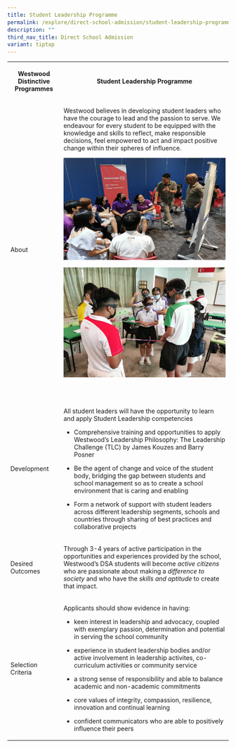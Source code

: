 ```yaml
---
title: Student Leadership Programme
permalink: /explore/direct-school-admission/student-leadership-programme/
description: ""
third_nav_title: Direct School Admission
variant: tiptap
---
```

<table>
<tbody>
<tr>
<th rowspan="1" colspan="1">
<p>Westwood Distinctive Programmes</p>
</th>
<th rowspan="1" colspan="1">
<p>Student Leadership Programme</p>
</th>
</tr>
<tr>
<td rowspan="1" colspan="1">
<p>About</p>
</td>
<td rowspan="1" colspan="1">
<p>Westwood believes in developing student leaders who have the courage to
lead and the passion to serve. We endeavour for every student to be equipped
with the knowledge and skills to reflect, make responsible decisions, feel
empowered to act and impact positive change within their spheres of influence.&nbsp;</p>
<p></p>
<div class="isomer-image-wrapper">
<img style="width: 100%" height="auto" width="50%" src="/images/dsaslp1.png">
</div>
<p></p>
<div class="isomer-image-wrapper">
<img style="width: 100%" height="auto" width="50%" src="/images/dsaslp2.png">
</div>
<p>
<br>
</p>
</td>
</tr>
<tr>
<td rowspan="1" colspan="1">
<p>Development</p>
</td>
<td rowspan="1" colspan="1">
<p>All student leaders will have the opportunity to learn and apply Student
Leadership competencies</p>
<ul>
<li>
<p>Comprehensive training and opportunities to apply Westwood’s Leadership
Philosophy: The Leadership Challenge (TLC) by James Kouzes and Barry Posner</p>
</li>
<li>
<p>Be the agent of change and voice of the student body, bridging the gap
between students and school management so as to create a school environment
that is caring and enabling</p>
</li>
<li>
<p>Form a network of support with student leaders across different leadership
segments, schools and countries through sharing of best practices and collaborative
projects</p>
</li>
</ul>
</td>
</tr>
<tr>
<td rowspan="1" colspan="1">
<p>Desired Outcomes</p>
</td>
<td rowspan="1" colspan="1">
<p>Through 3-4 years of active participation in the opportunities and experiences
provided by the school, Westwood’s DSA students will become <em>active citizens</em> who
are passionate about making a <em>difference to society</em> and who have
the <em>skills and aptitude </em>to create that impact.</p>
</td>
</tr>
<tr>
<td rowspan="1" colspan="1">
<p>Selection Criteria</p>
</td>
<td rowspan="1" colspan="1">
<p>Applicants should show evidence in having:</p>
<ul>
<li>
<p>keen interest in leadership and advocacy, coupled with exemplary passion,
determination and potential in serving the school community</p>
</li>
<li>
<p>experience in student leadership bodies and/or active involvement in leadership
activites, co-curriculum activities or community service</p>
</li>
<li>
<p>a strong sense of responsibility and able to balance academic and non-academic
commitments</p>
</li>
<li>
<p>core values of integrity, compassion, resilience, innovation and continual
learning</p>
</li>
<li>
<p>confident communicators who are able to positively influence their peers</p>
</li>
</ul>
</td>
</tr>
</tbody>
</table>
<p></p>